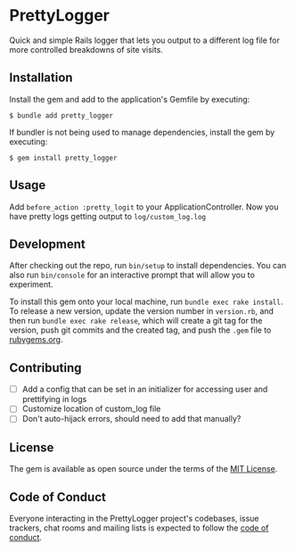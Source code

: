 # PrettyLogger

Quick and simple Rails logger that lets you output to a different log file for more controlled breakdowns of site visits.

## Installation

Install the gem and add to the application's Gemfile by executing:

    $ bundle add pretty_logger

If bundler is not being used to manage dependencies, install the gem by executing:

    $ gem install pretty_logger

## Usage

Add `before_action :pretty_logit` to your ApplicationController. Now you have pretty logs getting output to `log/custom_log.log`



## Development

After checking out the repo, run `bin/setup` to install dependencies. You can also run `bin/console` for an interactive prompt that will allow you to experiment.

To install this gem onto your local machine, run `bundle exec rake install`. To release a new version, update the version number in `version.rb`, and then run `bundle exec rake release`, which will create a git tag for the version, push git commits and the created tag, and push the `.gem` file to [rubygems.org](https://rubygems.org).

## Contributing

- [ ] Add a config that can be set in an initializer for accessing user and prettifying in logs
- [ ] Customize location of custom_log file
- [ ] Don't auto-hijack errors, should need to add that manually?

## License

The gem is available as open source under the terms of the [MIT License](https://opensource.org/licenses/MIT).

## Code of Conduct

Everyone interacting in the PrettyLogger project's codebases, issue trackers, chat rooms and mailing lists is expected to follow the [code of conduct](https://github.com/[USERNAME]/pretty_logger/blob/master/CODE_OF_CONDUCT.md).
